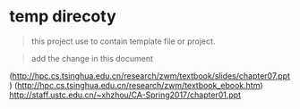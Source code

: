 # temp direcoty

> this project use to contain template file or project.

> add the change in this document

(http://hpc.cs.tsinghua.edu.cn/research/zwm/textbook/slides/chapter07.ppt)
(http://hpc.cs.tsinghua.edu.cn/research/zwm/textbook_ebook.htm)
http://staff.ustc.edu.cn/~xhzhou/CA-Spring2017/chapter01.ppt
